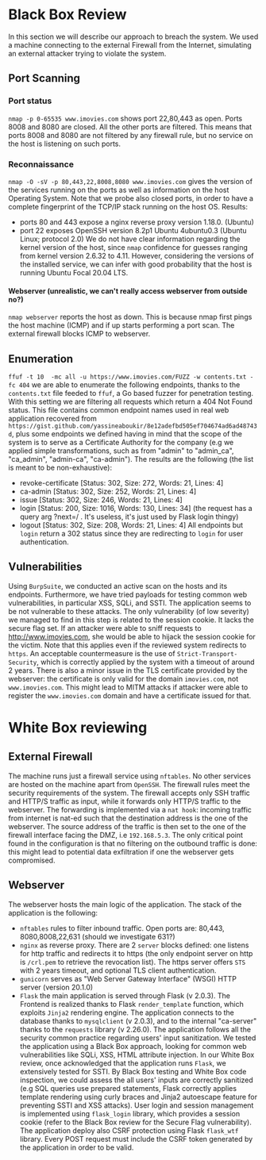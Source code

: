 # Black Box Review
In this section we will describe our approach to breach the system. We used a machine connecting to the external Firewall from the Internet, simulating an external attacker trying to violate the system.

## Port Scanning

### Port status
`nmap -p 0-65535 www.imovies.com` shows port 22,80,443 as open. Ports 8008 and 8080 are closed. All the other ports are filtered.
This means that ports 8008 and 8080 are not filtered by any firewall rule, but no service on the host is listening on such ports.
### Reconnaissance
`nmap -O -sV -p 80,443,22,8008,8080 www.imovies.com` gives the version of the services running on the ports as well as information on the host Operating System. Note that we probe also closed ports, in order to have a complete fingerprint of the TCP/IP stack running on the host OS.
Results:
- ports 80 and 443 expose a nginx reverse proxy version 1.18.0. (Ubuntu)
- port 22 exposes OpenSSH version 8.2p1 Ubuntu 4ubuntu0.3 (Ubuntu Linux; protocol 2.0)
We do not have clear information regarding the kernel version of the host, since `nmap` confidence for guesses ranging from kernel version 2.6.32 to 4.11.
However, considering the versions of the installed service, we can infer with good probability that the host is running Ubuntu Focal 20.04 LTS.

#### Webserver (unrealistic, we can't really access webserver from outside no?)
`nmap webserver` reports the host as down. This is because nmap first pings the host machine (ICMP) and if up starts performing a port scan. The external firewall blocks ICMP to webserver.

## Enumeration
`ffuf -t 10  -mc all -u https://www.imovies.com/FUZZ -w contents.txt -fc 404` we are able to enumerate the following endpoints, thanks to the `contents.txt` file feeded to `ffuf`, a Go based fuzzer for penetration testing. With this setting we are filtering all requests which return a 404 Not Found status. This file contains common endpoint names used in real web application recovered from `https://gist.github.com/yassineaboukir/8e12adefbd505ef704674ad6ad48743d`, plus some endpoints we defined having in mind that the scope of the system is to serve as a Certificate Authority for the company (e.g we applied simple transformations, such as from "admin" to "admin_ca", "ca_admin", "admin-ca", "ca-admin").
The results are the following (the list is meant to be non-exhaustive):
- revoke-certificate      [Status: 302, Size: 272, Words: 21, Lines: 4]
- ca-admin                [Status: 302, Size: 252, Words: 21, Lines: 4]
- issue                   [Status: 302, Size: 246, Words: 21, Lines: 4]
- login                   [Status: 200, Size: 1016, Words: 130, Lines: 34] (the request has a query arg ?next=/ . It's useless, it's just used by Flask login thingy)
- logout                  [Status: 302, Size: 208, Words: 21, Lines: 4]
All endpoints but `login` return a 302 status since they are redirecting to `login` for user authentication.

## Vulnerabilities
Using `BurpSuite`, we conducted an active scan on the hosts and its endpoints. Furthermore, we have tried payloads for testing common web vulnerabilities, in particular XSS, SQLi, and SSTI. The application seems to be not vulnerable to these attacks.
The only vulnerability (of low severity) we managed to find in this step is related to the session cookie. It lacks the secure flag set. If an attacker were able to sniff requests to http://www.imovies.com, she would be able to hijack the session cookie for the victim. Note that this applies even if the reviewed system redirects to `https`. An acceptable countermeasure is the use of `Strict-Transport-Security`, which is correctly applied by the system with a timeout of around 2 years.
There is also a minor issue in the TLS certificate provided by the webserver: the certificate is only valid for the domain `imovies.com`, not `www.imovies.com`. This might lead to MITM attacks if attacker were able to register the `www.imovies.com` domain and have a certificate issued for that.

# White Box reviewing

## External Firewall
The machine runs just a firewall service using `nftables`. No other services are hosted on the machine apart from `OpenSSH`. The firewall rules meet the security requirements of the system.
The firewall accepts only SSH traffic and HTTP/S traffic as input, while it forwards only HTTP/S traffic to the webserver. The forwarding is implemented via a `nat hook`: incoming traffic from internet is nat-ed such that the destination address is the one of the webserver. The source address of the traffic is then set to the one of the firewall interface facing the DMZ, i.e `192.168.5.3`.
The only critical point found in the configuration is that no filtering on the outbound traffic is done: this might lead to potential data exfiltration if one the webserver gets compromised.

## Webserver
The webserver hosts the main logic of the application. The stack of the application is the following:
- `nftables` rules to filter inbound traffic. Open ports are: 80,443, 8080,8008,22,631 (should we investigate 631?)
- `nginx` as reverse proxy. There are 2 `server` blocks defined: one listens for http traffic and redirects it to https (the only endpoint server on http is `/crl.pem` to retrieve the revocation list). The https server offers `STS` with 2 years timeout, and optional TLS client authentication.
- `gunicorn` serves as "Web Server Gateway Interface" (WSGI) HTTP server (version 20.1.0)
- `Flask` the main application is served through Flask (v 2.0.3). The Frontend is realized thanks to Flask `render_template` function, which exploits `Jinja2` rendering engine. The application connects to the database thanks to `mysqlclient` (v 2.0.3), and to the internal "ca-server" thanks to the `requests` library (v 2.26.0). The application follows all the security common practice regarding users' input sanitization. We tested the application using a Black Box approach, looking for common web vulnerabilities like SQLi, XSS, HTML attribute injection. In our White Box review, once acknowledged that the application runs `Flask`, we extensively tested for SSTI. By Black Box testing and White Box code inspection, we could assess the all users' inputs are correctly sanitized (e.g SQL queries use prepared statements, Flask correctly applies template rendering using curly braces and Jinja2 autoescape feature for preventing SSTI and XSS attacks).
User login and session management is implemented using `flask_login` library, which provides a session cookie (refer to the Black Box review for the Secure Flag vulnerability). The application deploy also CSRF protection using Flask `flask_wtf` library. Every POST request must include the CSRF token generated by the application in order to be valid.
